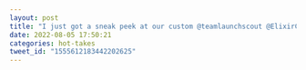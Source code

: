```yaml
---
layout: post
title: "I just got a sneak peek at our custom @teamlaunchscout @ElixirConf t-shirt design, and I'm pretty jacked up excited about it. #myelixirstatus"
date: 2022-08-05 17:50:21
categories: hot-takes
tweet_id: "1555612183442202625"
---
```



<!-- Original tweet: https://twitter.com/i/status/1555612183442202625 -->